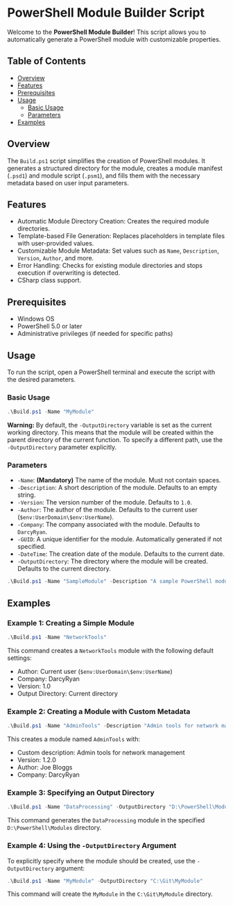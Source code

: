 
# PowerShell Module Builder Script

Welcome to the **PowerShell Module Builder**!
This script allows you to automatically generate a PowerShell module with customizable properties. 

## Table of Contents

- [Overview](#overview)
- [Features](#features)
- [Prerequisites](#prerequisites)
- [Usage](#usage)
    - [Basic Usage](#basic-usage)
    - [Parameters](#parameters)
- [Examples](#examples)

## Overview

The `Build.ps1` script simplifies the creation of PowerShell modules. It generates a structured directory for the module, creates a module manifest (`.psd1`) and module script (`.psm1`), and fills them with the necessary metadata based on user input parameters.

## Features

- Automatic Module Directory Creation: Creates the required module directories.
- Template-based File Generation: Replaces placeholders in template files with user-provided values.
- Customizable Module Metadata: Set values such as `Name`, `Description`, `Version`, `Author`, and more.
- Error Handling: Checks for existing module directories and stops execution if overwriting is detected.
- CSharp class support.

## Prerequisites

- Windows OS
- PowerShell 5.0 or later
- Administrative privileges (if needed for specific paths)

## Usage

To run the script, open a PowerShell terminal and execute the script with the desired parameters.

### Basic Usage

```powershell
.\Build.ps1 -Name "MyModule"
```

**Warning:** By default, the `-OutputDirectory` variable is set as the current working directory. This means that the module will be created within the parent directory of the current function. To specify a different path, use the `-OutputDirectory` parameter explicitly.

### Parameters

- `-Name`: **(Mandatory)** The name of the module. Must not contain spaces.
- `-Description`: A short description of the module. Defaults to an empty string.
- `-Version`: The version number of the module. Defaults to `1.0`.
- `-Author`: The author of the module. Defaults to the current user (`$env:UserDomain\$env:UserName`).
- `-Company`: The company associated with the module. Defaults to `DarcyRyan`.
- `-GUID`: A unique identifier for the module. Automatically generated if not specified.
- `-DateTime`: The creation date of the module. Defaults to the current date.
- `-OutputDirectory`: The directory where the module will be created. Defaults to the current directory.

```powershell
.\Build.ps1 -Name "SampleModule" -Description "A sample PowerShell module" -Version "1.0.1" -Author "John Doe" -Company "ExampleCorp" -OutputDirectory "C:\Modules"
```

## Examples

### Example 1: Creating a Simple Module

```powershell
.\Build.ps1 -Name "NetworkTools"
```

This command creates a `NetworkTools` module with the following default settings:

- Author: Current user (`$env:UserDomain\$env:UserName`)
- Company: DarcyRyan
- Version: 1.0
- Output Directory: Current directory

### Example 2: Creating a Module with Custom Metadata

```powershell
.\Build.ps1 -Name "AdminTools" -Description "Admin tools for network management" -Version "1.2.0" -Author "Joe Bloggs" -Company "DarcyRyan"
```

This creates a module named `AdminTools` with:

- Custom description: Admin tools for network management
- Version: 1.2.0
- Author: Joe Bloggs
- Company: DarcyRyan

### Example 3: Specifying an Output Directory

```powershell
.\Build.ps1 -Name "DataProcessing" -OutputDirectory "D:\PowerShell\Modules"
```

This command generates the `DataProcessing` module in the specified `D:\PowerShell\Modules` directory.

### Example 4: Using the `-OutputDirectory` Argument

To explicitly specify where the module should be created, use the `-OutputDirectory` argument:

```powershell
.\Build.ps1 -Name "MyModule" -OutputDirectory "C:\Git\MyModule"
```

This command will create the `MyModule` in the `C:\Git\MyModule` directory.